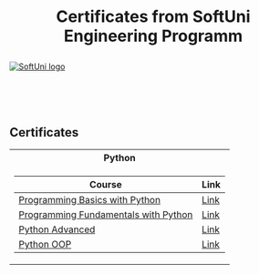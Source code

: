 # <p align="center"> Certificates from SoftUni Engineering Programm  <p>

<a href="https://softuni.bg/trainings/courses" rel="Courses"> ![SoftUni logo][logo] </a>

[logo]: http://innovationstarterbox.bg/wp-content/uploads/2016/05/Softuni_logo_trasparent.png "Logo Title Text 2"

<br/>
<br/>
<br/>

<h2> Certificates </h2>

<table>

<tr>
  <th> Python </th>
</tr>

<tr>
<td>

| **Course**                                                            | **Link**                                                   |
| --------------------------------------------------------------------- | ---------------------------------------------------------- |
| <a href="https://softuni.bg/trainings/3073/programming-basics-with-python-november-2020" > Programming Basics with Python </a>         | <a href="https://softuni.bg/certificates/details/93803/f069154f"> Link</a> |
| <a href="https://softuni.bg/trainings/3204/python-fundamentals-january-2021#lesson-21533"> Programming Fundamentals with Python </a> | <a href="https://softuni.bg/certificates/details/102862/46eb4aad"> Link</a> |
| <a href="https://softuni.bg/trainings/3349/python-advanced-may-2021/internal#lesson-26966"> Python Advanced </a> | <a href="https://softuni.bg/certificates/details/108352/d7dcd39e"> Link</a> |
| <a href="https://softuni.bg/trainings/3350/python-oop-june-2021#lesson-26988"> Python OOP </a> | <a href="https://softuni.bg/certificates/details/110543/de31ac3d"> Link</a> |
                                         

</td>

